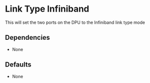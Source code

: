# Link Type Infiniband
This will set the two ports on the DPU to the Infiniband link type mode

## Dependencies
* None

## Defaults
* None

